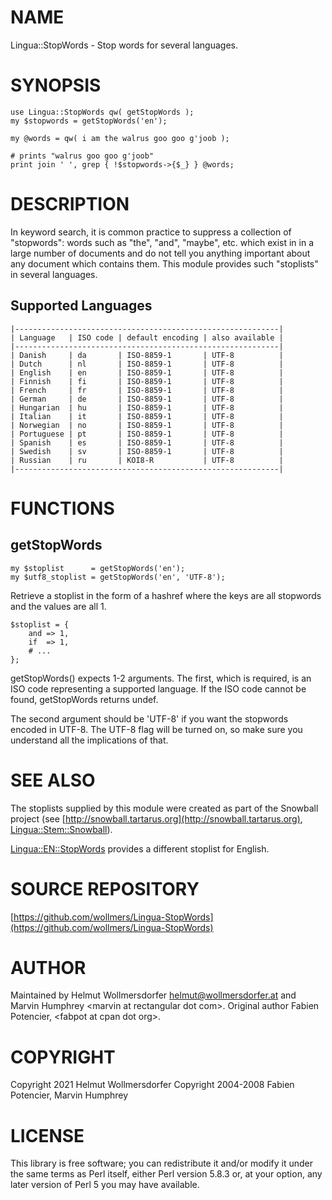 # NAME

Lingua::StopWords - Stop words for several languages.

# SYNOPSIS

    use Lingua::StopWords qw( getStopWords );
    my $stopwords = getStopWords('en');

    my @words = qw( i am the walrus goo goo g'joob );

    # prints "walrus goo goo g'joob"
    print join ' ', grep { !$stopwords->{$_} } @words;

# DESCRIPTION

In keyword search, it is common practice to suppress a collection of
"stopwords": words such as "the", "and", "maybe", etc. which exist in in a
large number of documents and do not tell you anything important about any
document which contains them.  This module provides such "stoplists" in
several languages.

## Supported Languages

    |-----------------------------------------------------------|
    | Language   | ISO code | default encoding | also available |
    |-----------------------------------------------------------|
    | Danish     | da       | ISO-8859-1       | UTF-8          |
    | Dutch      | nl       | ISO-8859-1       | UTF-8          |
    | English    | en       | ISO-8859-1       | UTF-8          |
    | Finnish    | fi       | ISO-8859-1       | UTF-8          |
    | French     | fr       | ISO-8859-1       | UTF-8          |
    | German     | de       | ISO-8859-1       | UTF-8          |
    | Hungarian  | hu       | ISO-8859-1       | UTF-8          |
    | Italian    | it       | ISO-8859-1       | UTF-8          |
    | Norwegian  | no       | ISO-8859-1       | UTF-8          |
    | Portuguese | pt       | ISO-8859-1       | UTF-8          |
    | Spanish    | es       | ISO-8859-1       | UTF-8          |
    | Swedish    | sv       | ISO-8859-1       | UTF-8          |
    | Russian    | ru       | KOI8-R           | UTF-8          |
    |-----------------------------------------------------------|

# FUNCTIONS

## getStopWords

    my $stoplist      = getStopWords('en');
    my $utf8_stoplist = getStopWords('en', 'UTF-8');

Retrieve a stoplist in the form of a hashref where the keys are all
stopwords and the values are all 1.

    $stoplist = {
        and => 1,
        if  => 1,
        # ...
    };

getStopWords() expects 1-2 arguments.  The first, which is required, is an ISO
code representing a supported language.  If the ISO code cannot be found,
getStopWords returns undef.

The second argument should be 'UTF-8' if you want the stopwords encoded in
UTF-8.  The UTF-8 flag will be turned on, so make sure you understand all the
implications of that.

# SEE ALSO

The stoplists supplied by this module were created as part of the Snowball
project (see [http://snowball.tartarus.org](http://snowball.tartarus.org),
[Lingua::Stem::Snowball](https://metacpan.org/pod/Lingua%3A%3AStem%3A%3ASnowball)).

[Lingua::EN::StopWords](https://metacpan.org/pod/Lingua%3A%3AEN%3A%3AStopWords) provides a different stoplist
for English.

# SOURCE REPOSITORY

[https://github.com/wollmers/Lingua-StopWords](https://github.com/wollmers/Lingua-StopWords)

# AUTHOR

Maintained by Helmut Wollmersdorfer <helmut@wollmersdorfer.at>
and Marvin Humphrey &lt;marvin at rectangular dot com>.
Original author Fabien Potencier, &lt;fabpot at cpan dot org>.

# COPYRIGHT

Copyright 2021 Helmut Wollmersdorfer
Copyright 2004-2008 Fabien Potencier, Marvin Humphrey

# LICENSE

This library is free software; you can redistribute it and/or modify
it under the same terms as Perl itself, either Perl version 5.8.3 or,
at your option, any later version of Perl 5 you may have available.
